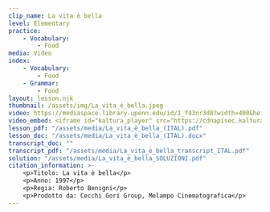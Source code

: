 ```yaml
---
clip_name: La vita è bella
level: Elementary
practice: 
    - Vocabulary: 
        - Food
media: Video
index: 
    - Vocabulary: 
        - Food
    - Grammar:
        - Food
layout: lesson.njk
thumbnail: /assets/img/La_vita_è_bella.jpeg
video: https://mediaspace.library.upenn.edu/id/1_f43nr3d8?width=400&height=285&playerId=52628472
video_embed: <iframe id="kaltura_player" src="https://cdnapisec.kaltura.com/p/1147242/sp/114724200/embedIframeJs/uiconf_id/9757771/partner_id/1147242?iframeembed=true&playerId=kaltura_player&entry_id=1_f43nr3d8&flashvars[streamerType]=auto&amp;flashvars[localizationCode]=en&amp;flashvars[sideBarContainer.plugin]=true&amp;flashvars[sideBarContainer.position]=left&amp;flashvars[sideBarContainer.clickToClose]=true&amp;flashvars[chapters.plugin]=true&amp;flashvars[chapters.layout]=vertical&amp;flashvars[chapters.thumbnailRotator]=false&amp;flashvars[streamSelector.plugin]=true&amp;flashvars[EmbedPlayer.SpinnerTarget]=videoHolder&amp;flashvars[dualScreen.plugin]=true&amp;flashvars[Kaltura.addCrossoriginToIframe]=true&amp;&wid=1_lket5ose" width="400" height="285" allowfullscreen webkitallowfullscreen mozAllowFullScreen allow="autoplay *; fullscreen *; encrypted-media *" sandbox="allow-downloads allow-forms allow-same-origin allow-scripts allow-top-navigation allow-pointer-lock allow-popups allow-modals allow-orientation-lock allow-popups-to-escape-sandbox allow-presentation allow-top-navigation-by-user-activation" frameborder="0" title="La_vita_è_bella"></iframe>
lesson_pdf: "/assets/media/La_vita_è_bella_(ITAL).pdf"
lesson_doc: "/assets/media/La_vita_è_bella_(ITAL).docx"
transcript_doc: ""
transcript_pdf: "/assets/media/La_vita_è_bella_transcript_ITAL.pdf"
solution: "/assets/media/La_vita_è_bella_SOLUZIONI.pdf"
citation_information: >- 
    <p>Titolo: La vita è bella</p>
    <p>Anno: 1997</p>
    <p>Regia: Roberto Benigni</p>
    <p>Prodotto da: Cecchi Gori Group, Melampo Cinematografica</p>
---
```

